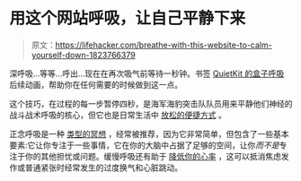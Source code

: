 # 用这个网站呼吸，让自己平静下来

> 原文：<https://lifehacker.com/breathe-with-this-website-to-calm-yourself-down-1823766379>

深呼吸...等等...呼出...现在在再次吸气前等待一秒钟。书签 [QuietKit 的盒子呼吸](http://quietkit.com/box-breathing/) 后续动画，帮助你在任何需要的时候做到这一点。



这个技巧，在过程的每一步暂停四秒，是海军海豹突击队队员用来平静他们神经的战斗战术呼吸的核心，但它也是日常生活中 [放松的便捷方式](https://lifehacker.com/use-the-combat-breathing-technique-to-help-control-nerv-1730993811) 。

正念呼吸是一种 [类型的冥想](https://lifehacker.com/the-effects-of-four-different-types-of-meditation-1788040459) ，经常被推荐，因为它非常简单，但包含了一些基本要素:它让你专注于一些事情，它在你的大脑中占据了足够的空间，让你*而不是*专注于你的其他担忧或问题。缓慢呼吸还有助于 [降低你的心率](https://www.psychologytoday.com/blog/in-practice/201607/breathing-techniques-anxiety) ，这可以抵消焦虑发作或普通紧张时经常发生的过度换气和心脏跳动。
